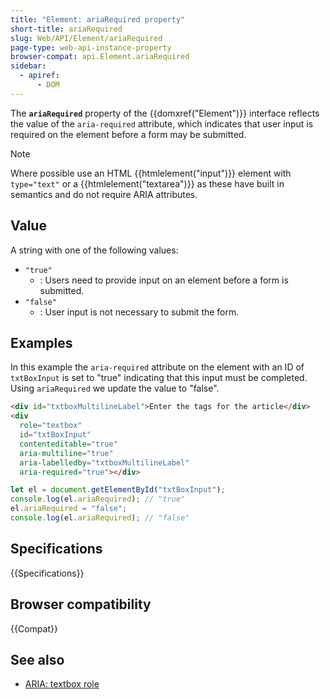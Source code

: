 ```yaml
---
title: "Element: ariaRequired property"
short-title: ariaRequired
slug: Web/API/Element/ariaRequired
page-type: web-api-instance-property
browser-compat: api.Element.ariaRequired
sidebar:
  - apiref:
      - DOM
---
```


The **`ariaRequired`** property of the {{domxref("Element")}} interface reflects the value of the `aria-required` attribute, which indicates that user input is required on the element before a form may be submitted.

> [!NOTE]
> Where possible use an HTML {{htmlelement("input")}} element with `type="text"` or a {{htmlelement("textarea")}} as these have built in semantics and do not require ARIA attributes.

## Value

A string with one of the following values:

- `"true"`
  - : Users need to provide input on an element before a form is submitted.
- `"false"`
  - : User input is not necessary to submit the form.

## Examples

In this example the `aria-required` attribute on the element with an ID of `txtBoxInput` is set to "true" indicating that this input must be completed. Using `ariaRequired` we update the value to "false".

```html
<div id="txtboxMultilineLabel">Enter the tags for the article</div>
<div
  role="textbox"
  id="txtBoxInput"
  contenteditable="true"
  aria-multiline="true"
  aria-labelledby="txtboxMultilineLabel"
  aria-required="true"></div>
```

```js
let el = document.getElementById("txtBoxInput");
console.log(el.ariaRequired); // "true"
el.ariaRequired = "false";
console.log(el.ariaRequired); // "false"
```

## Specifications

{{Specifications}}

## Browser compatibility

{{Compat}}

## See also

- [ARIA: textbox role](/en-US/docs/Web/Accessibility/ARIA/Reference/Roles/textbox_role)
